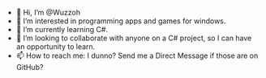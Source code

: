 - 👋 Hi, I’m @Wuzzoh
- 👀 I’m interested in programming apps and games for windows.
- 🌱 I’m currently learning C#.
- 💞️ I’m looking to collaborate with anyone on a C# project, so I can have an opportunity to learn.
- 📫 How to reach me: I dunno? Send me a Direct Message if those are on GitHub?

<!---
Wuzzoh/Wuzzoh is a ✨ special ✨ repository because its `README.md` (this file) appears on your GitHub profile.
You can click the Preview link to take a look at your changes.
--->
